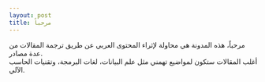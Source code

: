 ```yaml
---
layout: post
title: مرحباً
---
```


مرحباً، هذه المدونة هي محاولة لإثراء المحتوى العربي عن طريق ترجمة المقالات من عدة مصادر.  
أغلب المقالات ستكون لمواضيع تهمني مثل علم البيانات، لغات البرمجة، وتقنيات الحاسب الآلي.  